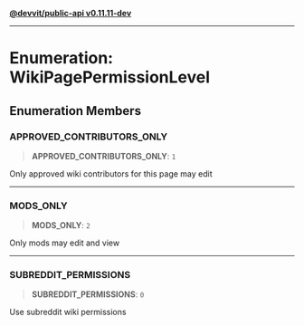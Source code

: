 [**@devvit/public-api v0.11.11-dev**](../../README.md)

---

# Enumeration: WikiPagePermissionLevel

## Enumeration Members

<a id="approved_contributors_only"></a>

### APPROVED_CONTRIBUTORS_ONLY

> **APPROVED_CONTRIBUTORS_ONLY**: `1`

Only approved wiki contributors for this page may edit

---

<a id="mods_only"></a>

### MODS_ONLY

> **MODS_ONLY**: `2`

Only mods may edit and view

---

<a id="subreddit_permissions"></a>

### SUBREDDIT_PERMISSIONS

> **SUBREDDIT_PERMISSIONS**: `0`

Use subreddit wiki permissions
